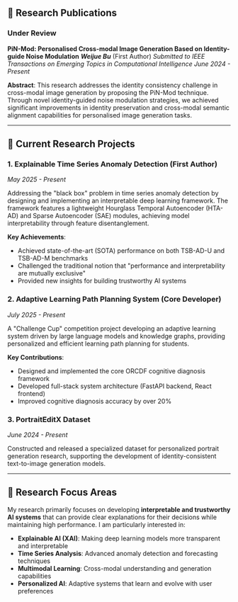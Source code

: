 ## 📝 Research Publications

### Under Review
**PiN-Mod: Personalised Cross-modal Image Generation Based on Identity-guide Noise Modulation**
***Weijue Bu*** (First Author)
*Submitted to IEEE Transactions on Emerging Topics in Computational Intelligence*
*June 2024 - Present*

**Abstract**: This research addresses the identity consistency challenge in cross-modal image generation by proposing the PiN-Mod technique. Through novel identity-guided noise modulation strategies, we achieved significant improvements in identity preservation and cross-modal semantic alignment capabilities for personalised image generation tasks.

---

## 🔬 Current Research Projects

### 1. Explainable Time Series Anomaly Detection (First Author)
*May 2025 - Present*

Addressing the "black box" problem in time series anomaly detection by designing and implementing an interpretable deep learning framework. The framework features a lightweight Hourglass Temporal Autoencoder (HTA-AD) and Sparse Autoencoder (SAE) modules, achieving model interpretability through feature disentanglement.

**Key Achievements**:
- Achieved state-of-the-art (SOTA) performance on both TSB-AD-U and TSB-AD-M benchmarks
- Challenged the traditional notion that "performance and interpretability are mutually exclusive"
- Provided new insights for building trustworthy AI systems

### 2. Adaptive Learning Path Planning System (Core Developer)
*July 2025 - Present*

A "Challenge Cup" competition project developing an adaptive learning system driven by large language models and knowledge graphs, providing personalized and efficient learning path planning for students.

**Key Contributions**:
- Designed and implemented the core ORCDF cognitive diagnosis framework
- Developed full-stack system architecture (FastAPI backend, React frontend)
- Improved cognitive diagnosis accuracy by over 20%

### 3. PortraitEditX Dataset
*June 2024 - Present*

Constructed and released a specialized dataset for personalized portrait generation research, supporting the development of identity-consistent text-to-image generation models.

---

## 🎯 Research Focus Areas

My research primarily focuses on developing **interpretable and trustworthy AI systems** that can provide clear explanations for their decisions while maintaining high performance. I am particularly interested in:

- **Explainable AI (XAI)**: Making deep learning models more transparent and interpretable
- **Time Series Analysis**: Advanced anomaly detection and forecasting techniques
- **Multimodal Learning**: Cross-modal understanding and generation capabilities
- **Personalized AI**: Adaptive systems that learn and evolve with user preferences